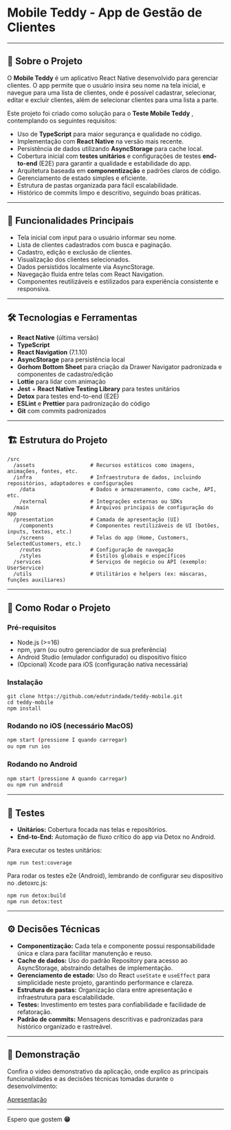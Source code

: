 # Mobile Teddy - App de Gestão de Clientes

---

## 📝 Sobre o Projeto

O **Mobile Teddy** é um aplicativo React Native desenvolvido para gerenciar clientes. O app permite que o usuário insira seu nome na tela inicial, e navegue para uma lista de clientes, onde é possível cadastrar, selecionar, editar e excluir clientes, além de selecionar clientes para uma lista a parte.

Este projeto foi criado como solução para o  **Teste Mobile Teddy** , contemplando os seguintes requisitos:

* Uso de **TypeScript** para maior segurança e qualidade no código.
* Implementação com **React Native** na versão mais recente.
* Persistência de dados utilizando **AsyncStorage** para cache local.
* Cobertura inicial com **testes unitários** e configurações de testes **end-to-end** (E2E) para garantir a qualidade e estabilidade do app.
* Arquitetura baseada em **componentização** e padrões claros de código.
* Gerenciamento de estado simples e eficiente.
* Estrutura de pastas organizada para fácil escalabilidade.
* Histórico de commits limpo e descritivo, seguindo boas práticas.

---

## 📱 Funcionalidades Principais

* Tela inicial com input para o usuário informar seu nome.
* Lista de clientes cadastrados com busca e paginação.
* Cadastro, edição e exclusão de clientes.
* Visualização dos clientes selecionados.
* Dados persistidos localmente via AsyncStorage.
* Navegação fluida entre telas com React Navigation.
* Componentes reutilizáveis e estilizados para experiência consistente e responsiva.

---

## 🛠 Tecnologias e Ferramentas

* **React Native** (última versão)
* **TypeScript**
* **React Navigation** (7.1.10)
* **AsyncStorage** para persistência local
* **Gorhom Bottom Sheet** para criação da Drawer Navigator padronizada e componentes de cadastro/edição
* **Lottie** para lidar com animação
* **Jest** + **React Native Testing Library** para testes unitários
* **Detox** para testes end-to-end (E2E)
* **ESLint** e **Prettier** para padronização do código
* **Git** com commits padronizados

---

## 🏗️ Estrutura do Projeto

```plaintext
/src
  /assets                  # Recursos estáticos como imagens, animações, fontes, etc.
  /infra                   # Infraestrutura de dados, incluindo repositórios, adaptadores e configurações
    /data                  # Dados e armazenamento, como cache, API, etc.
    /external              # Integrações externas ou SDKs
  /main                    # Arquivos principais de configuração do app
  /presentation            # Camada de apresentação (UI)
    /components            # Componentes reutilizáveis de UI (botões, inputs, textos, etc.)
    /screens               # Telas do app (Home, Customers, SelectedCustomers, etc.)
    /routes                # Configuração de navegação
    /styles                # Estilos globais e específicos
  /services                # Serviços de negócio ou API (exemplo: UserService)
  /utils                   # Utilitários e helpers (ex: máscaras, funções auxiliares)
```

---

## 🚀 Como Rodar o Projeto

### Pré-requisitos

* Node.js (>=16)
* npm, yarn (ou outro gerenciador de sua preferência)
* Android Studio (emulador configurado) ou dispositivo físico
* (Opcional) Xcode para iOS (configuração nativa necessária)

### Instalação

```b
git clone https://github.com/edutrindade/teddy-mobile.git
cd teddy-mobile
npm install
```

### Rodando no iOS (necessário MacOS)

```bash
npm start (pressione I quando carregar)
ou npm run ios
```

### Rodando no Android

```bash
npm start (pressione A quando carregar)
ou npm run android
```

---

## 🧪 Testes

* **Unitários:** Cobertura focada nas telas e repositórios.
* **End-to-End:** Automação de fluxo crítico do app via Detox no Android.

Para executar os testes unitários:

```
npm run test:coverage
```

Para rodar os testes e2e (Android), lembrando de configurar seu dispositivo no .detoxrc.js:

```n
npm run detox:build
npm run detox:test
```

---

## ⚙️ Decisões Técnicas

* **Componentização:** Cada tela e componente possui responsabilidade única e clara para facilitar manutenção e reuso.
* **Cache de dados:** Uso do padrão Repository para acesso ao AsyncStorage, abstraindo detalhes de implementação.
* **Gerenciamento de estado:** Uso do React `useState` e `useEffect` para simplicidade neste projeto, garantindo performance e clareza.
* **Estrutura de pastas:** Organização clara entre apresentação e infraestrutura para escalabilidade.
* **Testes:** Investimento em testes para confiabilidade e facilidade de refatoração.
* **Padrão de commits:** Mensagens descritivas e padronizadas para histórico organizado e rastreável.

---

## 🎥 Demonstração

Confira o vídeo demonstrativo da aplicação, onde explico as principais funcionalidades e as decisões técnicas tomadas durante o desenvolvimento:

[Apresentação](https://youtu.be/cSMB11dsZVw)

---

Espero que gostem **😁**
